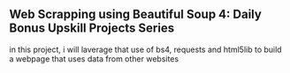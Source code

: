 ## Web Scrapping using Beautiful Soup 4: Daily Bonus Upskill Projects Series

in this project, i will laverage that use of bs4, requests and html5lib to build a webpage that uses data from other websites
